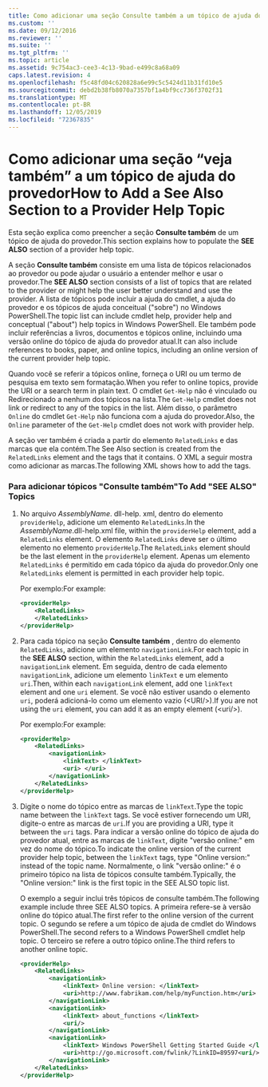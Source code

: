 ```yaml
---
title: Como adicionar uma seção Consulte também a um tópico de ajuda do provedor | Microsoft Docs
ms.custom: ''
ms.date: 09/12/2016
ms.reviewer: ''
ms.suite: ''
ms.tgt_pltfrm: ''
ms.topic: article
ms.assetid: 9c754ac3-cee3-4c13-9bad-e499c8a68a09
caps.latest.revision: 4
ms.openlocfilehash: f5c48fd04c620828a6e99c5c5424d11b31fd10e5
ms.sourcegitcommit: debd2b38fb8070a7357bf1a4bf9cc736f3702f31
ms.translationtype: MT
ms.contentlocale: pt-BR
ms.lasthandoff: 12/05/2019
ms.locfileid: "72367835"
---
```

# <a name="how-to-add-a-see-also-section-to-a-provider-help-topic"></a><span data-ttu-id="661ff-102">Como adicionar uma seção “veja também” a um tópico de ajuda do provedor</span><span class="sxs-lookup"><span data-stu-id="661ff-102">How to Add a See Also Section to a Provider Help Topic</span></span>

<span data-ttu-id="661ff-103">Esta seção explica como preencher a seção **Consulte também** de um tópico de ajuda do provedor.</span><span class="sxs-lookup"><span data-stu-id="661ff-103">This section explains how to populate the **SEE ALSO** section of a provider help topic.</span></span>

<span data-ttu-id="661ff-104">A seção **Consulte também** consiste em uma lista de tópicos relacionados ao provedor ou pode ajudar o usuário a entender melhor e usar o provedor.</span><span class="sxs-lookup"><span data-stu-id="661ff-104">The **SEE ALSO** section consists of a list of topics that are related to the provider or might help the user better understand and use the provider.</span></span> <span data-ttu-id="661ff-105">A lista de tópicos pode incluir a ajuda do cmdlet, a ajuda do provedor e os tópicos de ajuda conceitual ("sobre") no Windows PowerShell.</span><span class="sxs-lookup"><span data-stu-id="661ff-105">The topic list can include cmdlet help, provider help and conceptual ("about") help topics in Windows PowerShell.</span></span> <span data-ttu-id="661ff-106">Ele também pode incluir referências a livros, documentos e tópicos online, incluindo uma versão online do tópico de ajuda do provedor atual.</span><span class="sxs-lookup"><span data-stu-id="661ff-106">It can also include references to books, paper, and online topics, including an online version of the current provider help topic.</span></span>

<span data-ttu-id="661ff-107">Quando você se referir a tópicos online, forneça o URI ou um termo de pesquisa em texto sem formatação.</span><span class="sxs-lookup"><span data-stu-id="661ff-107">When you refer to online topics, provide the URI or a search term in plain text.</span></span> <span data-ttu-id="661ff-108">O cmdlet `Get-Help` não é vinculado ou Redirecionado a nenhum dos tópicos na lista.</span><span class="sxs-lookup"><span data-stu-id="661ff-108">The `Get-Help` cmdlet does not link or redirect to any of the topics in the list.</span></span> <span data-ttu-id="661ff-109">Além disso, o parâmetro `Online` do cmdlet `Get-Help` não funciona com a ajuda do provedor.</span><span class="sxs-lookup"><span data-stu-id="661ff-109">Also, the `Online` parameter of the `Get-Help` cmdlet does not work with provider help.</span></span>

<span data-ttu-id="661ff-110">A seção ver também é criada a partir do elemento `RelatedLinks` e das marcas que ela contém.</span><span class="sxs-lookup"><span data-stu-id="661ff-110">The See Also section is created from the `RelatedLinks` element and the tags that it contains.</span></span> <span data-ttu-id="661ff-111">O XML a seguir mostra como adicionar as marcas.</span><span class="sxs-lookup"><span data-stu-id="661ff-111">The following XML shows how to add the tags.</span></span>

### <a name="to-add-see-also-topics"></a><span data-ttu-id="661ff-112">Para adicionar tópicos "Consulte também"</span><span class="sxs-lookup"><span data-stu-id="661ff-112">To Add "SEE ALSO" Topics</span></span>

1. <span data-ttu-id="661ff-113">No arquivo *AssemblyName*. dll-help. xml, dentro do elemento `providerHelp`, adicione um elemento `RelatedLinks`.</span><span class="sxs-lookup"><span data-stu-id="661ff-113">In the *AssemblyName*.dll-help.xml file, within the `providerHelp` element, add a `RelatedLinks` element.</span></span> <span data-ttu-id="661ff-114">O elemento `RelatedLinks` deve ser o último elemento no elemento `providerHelp`.</span><span class="sxs-lookup"><span data-stu-id="661ff-114">The `RelatedLinks` element should be the last element in the `providerHelp` element.</span></span> <span data-ttu-id="661ff-115">Apenas um elemento `RelatedLinks` é permitido em cada tópico da ajuda do provedor.</span><span class="sxs-lookup"><span data-stu-id="661ff-115">Only one `RelatedLinks` element is permitted in each provider help topic.</span></span>

   <span data-ttu-id="661ff-116">Por exemplo:</span><span class="sxs-lookup"><span data-stu-id="661ff-116">For example:</span></span>

    ```xml
    <providerHelp>
        <RelatedLinks>
        </RelatedLinks>
    </providerHelp>
    ```

2. <span data-ttu-id="661ff-117">Para cada tópico na seção **Consulte também** , dentro do elemento `RelatedLinks`, adicione um elemento `navigationLink`.</span><span class="sxs-lookup"><span data-stu-id="661ff-117">For each topic in the **SEE ALSO** section, within the `RelatedLinks` element, add a `navigationLink` element.</span></span> <span data-ttu-id="661ff-118">Em seguida, dentro de cada elemento `navigationLink`, adicione um elemento `linkText` e um elemento `uri`.</span><span class="sxs-lookup"><span data-stu-id="661ff-118">Then, within each `navigationLink` element, add one `linkText` element and one `uri` element.</span></span> <span data-ttu-id="661ff-119">Se você não estiver usando o elemento `uri`, poderá adicioná-lo como um elemento vazio (\<URI/>).</span><span class="sxs-lookup"><span data-stu-id="661ff-119">If you are not using the `uri` element, you can add it as an empty element (\<uri/>).</span></span>

   <span data-ttu-id="661ff-120">Por exemplo:</span><span class="sxs-lookup"><span data-stu-id="661ff-120">For example:</span></span>

    ```xml
    <providerHelp>
        <RelatedLinks>
            <navigationLink>
                <linkText> </linkText>
                <uri> </uri>
            </navigationLink>
        </RelatedLinks>
    </providerHelp>
    ```

3. <span data-ttu-id="661ff-121">Digite o nome do tópico entre as marcas de `linkText`.</span><span class="sxs-lookup"><span data-stu-id="661ff-121">Type the topic name between the `linkText` tags.</span></span> <span data-ttu-id="661ff-122">Se você estiver fornecendo um URI, digite-o entre as marcas de `uri`.</span><span class="sxs-lookup"><span data-stu-id="661ff-122">If you are providing a URI, type it between the `uri` tags.</span></span> <span data-ttu-id="661ff-123">Para indicar a versão online do tópico de ajuda do provedor atual, entre as marcas de `linkText`, digite "versão online:" em vez do nome do tópico.</span><span class="sxs-lookup"><span data-stu-id="661ff-123">To indicate the online version of the current provider help topic, between the `linkText` tags, type "Online version:" instead of the topic name.</span></span> <span data-ttu-id="661ff-124">Normalmente, o link "versão online:" é o primeiro tópico na lista de tópicos consulte também.</span><span class="sxs-lookup"><span data-stu-id="661ff-124">Typically, the "Online version:" link is the first topic in the SEE ALSO topic list.</span></span>

   <span data-ttu-id="661ff-125">O exemplo a seguir inclui três tópicos de consulte também.</span><span class="sxs-lookup"><span data-stu-id="661ff-125">The following example include three SEE ALSO topics.</span></span> <span data-ttu-id="661ff-126">A primeira refere-se à versão online do tópico atual.</span><span class="sxs-lookup"><span data-stu-id="661ff-126">The first refer to the online version of the current topic.</span></span> <span data-ttu-id="661ff-127">O segundo se refere a um tópico de ajuda de cmdlet do Windows PowerShell.</span><span class="sxs-lookup"><span data-stu-id="661ff-127">The second refers to a Windows PowerShell cmdlet help topic.</span></span> <span data-ttu-id="661ff-128">O terceiro se refere a outro tópico online.</span><span class="sxs-lookup"><span data-stu-id="661ff-128">The third refers to another online topic.</span></span>

    ```xml
    <providerHelp>
        <RelatedLinks>
            <navigationLink>
                <linkText> Online version: </linkText>
                <uri>http://www.fabrikam.com/help/myFunction.htm</uri>
            </navigationLink>
            <navigationLink>
                <linkText> about_functions </linkText>
                <uri/>
            </navigationLink>
            <navigationLink>
                <linkText> Windows PowerShell Getting Started Guide </linkText>
                <uri>http://go.microsoft.com/fwlink/?LinkID=89597<uri/>
            </navigationLink>
        </RelatedLinks>
    </providerHelp>
    ```